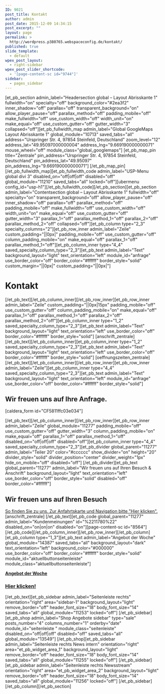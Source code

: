 ```yaml
---
ID: 9021
post_title: Kontakt
author: admin
post_date: 2015-12-09 14:34:15
post_excerpt: ""
layout: page
permalink: >
  http://wordpress.p380765.webspaceconfig.de/kontakt/
published: true
slide_template:
  - default
wpex_post_layout:
  - right-sidebar
wpex_post_slider_shortcode:
  - '[page-content-sc id="9744"]'
sidebar:
  - pages_sidebar
---
```

[et_pb_section admin_label="Headersection global – Layout Abrisskante 1" fullwidth="on" specialty="off" background_color="#2ea3f2" inner_shadow="off" parallax="off" transparent_background="on" allow_player_pause="off" parallax_method="off" padding_mobile="off" make_fullwidth="off" use_custom_width="off" width_unit="on" make_equal="off" use_custom_gutter="off" gutter_width="3" collapsed="off"][et_pb_fullwidth_map admin_label="Global GoogleMaps Layout Abrisskante 1" global_module="10713" saved_tabs="all" address="Urspringer Str. 4, 97854 Steinfeld, Deutschland" zoom_level="12" address_lat="49.95097000000004" address_lng="9.669190000000071" mouse_wheel="off" module_class="global_googlemaps"] [et_pb_map_pin title="Zentrale" pin_address="Urspringer Str. 4, 97854 Steinfeld, Deutschland" pin_address_lat="49.95097" pin_address_lng="9.669190000000071"] [/et_pb_map_pin] [/et_pb_fullwidth_map][et_pb_fullwidth_code admin_label="USP-Menu global divi 3" disabled_on="off|off|off" disabled="off" global_module="11210" saved_tabs="all" locked="off"][ubermenu config_id="usp-h1"][/et_pb_fullwidth_code][/et_pb_section][et_pb_section admin_label="Contentsection global – Layout Abrisskante 1" fullwidth="off" specialty="on" transparent_background="off" allow_player_pause="off" inner_shadow="off" parallax="off" parallax_method="off" padding_mobile="off" make_fullwidth="off" use_custom_width="off" width_unit="on" make_equal="off" use_custom_gutter="off" gutter_width="3" parallax_1="off" parallax_method_1="off" parallax_2="off" parallax_method_2="off" collapsed="off"][et_pb_column type="2_3" specialty_columns="2"][et_pb_row_inner admin_label="Zeile" custom_padding="||0px|" padding_mobile="off" use_custom_gutter="off" column_padding_mobile="on" make_equal="off" parallax_1="off" parallax_method_1="off"][et_pb_column_inner type="4_4" saved_specialty_column_type="2_3"][et_pb_text admin_label="Text" background_layout="light" text_orientation="left" module_id="anfrage" use_border_color="off" border_color="#ffffff" border_style="solid" custom_margin="||0px|" custom_padding="||0px|"]
<h1>Kontakt</h1>
[/et_pb_text][/et_pb_column_inner][/et_pb_row_inner][et_pb_row_inner admin_label="Zeile" custom_padding="||0px|15px" padding_mobile="off" use_custom_gutter="off" column_padding_mobile="on" make_equal="off" parallax_1="off" parallax_method_1="off" parallax_2="off" parallax_method_2="off"][et_pb_column_inner type="1_2" saved_specialty_column_type="2_3"][et_pb_text admin_label="Text" background_layout="light" text_orientation="left" use_border_color="off" border_color="#ffffff" border_style="solid"] [anschrift_zentrale] [/et_pb_text][/et_pb_column_inner][et_pb_column_inner type="1_2" saved_specialty_column_type="2_3"][et_pb_text admin_label="Text" background_layout="light" text_orientation="left" use_border_color="off" border_color="#ffffff" border_style="solid"] [oeffnungszeiten_zentrale] [/et_pb_text][/et_pb_column_inner][/et_pb_row_inner][et_pb_row_inner admin_label="Zeile"][et_pb_column_inner type="4_4" saved_specialty_column_type="2_3"][et_pb_text admin_label="Text" background_layout="light" text_orientation="left" module_id="anfrage" use_border_color="off" border_color="#ffffff" border_style="solid"]
<h2>Wir freuen uns auf Ihre Anfrage.</h2>
[caldera_form id="CF5811ffc03e034"]

[/et_pb_text][/et_pb_column_inner][/et_pb_row_inner][et_pb_row_inner admin_label="Zeile" global_module="11277" padding_mobile="off" use_custom_gutter="off" gutter_width="3" column_padding_mobile="on" make_equal="off" parallax_1="off" parallax_method_1="off" disabled_on="off|off|off" disabled="off"][et_pb_column_inner type="4_4" saved_specialty_column_type="2_3"][et_pb_divider global_parent="11277" admin_label="Teiler 20" color="#cccccc" show_divider="on" height="20" divider_style="solid" divider_position="center" divider_weight="1px" hide_on_mobile="off" disabled="off"] [/et_pb_divider][et_pb_text global_parent="11277" admin_label="Wir freuen uns auf Ihren Besuch &amp; Anschrift" background_layout="light" text_orientation="left" use_border_color="off" border_style="solid" disabled="off" border_color="#ffffff"]
<h2></h2>
<h2>Wir freuen uns auf Ihren Besuch</h2>
<a href="/kontakt/">So finden Sie zu uns. Zur Anfahrtskarte und Navigation bitte "Hier klicken".</a> [anschrift_zentrale] [/et_pb_text][et_pb_code global_parent="11277" admin_label="Kundenmeinungen" id="%2211780%22" disabled_on="on|on|on" disabled="on"][page-content-sc id="8564"][/et_pb_code][/et_pb_column_inner][/et_pb_row_inner][/et_pb_column][et_pb_column type="1_3"][et_pb_text admin_label="Angebot der Woche" global_module="14387" saved_tabs="all" background_layout="dark" text_orientation="left" background_color="#000000" use_border_color="off" border_color="#ffffff" border_style="solid" module_id="aktuellbuttonseitenleiste" module_class="aktuellbuttonseitenleiste"]

<a href="/angebot3/"><strong>Angebot der Woche</strong></a>
<h3><a href="/angebot3/"><strong>Hier klicken!</strong></a></h3>
[/et_pb_text][et_pb_sidebar admin_label="Seitenleiste rechts" orientation="right" area="sidebar-1" background_layout="light" remove_border="off" header_font_size="18" body_font_size="14" saved_tabs="all" global_module="11253" locked="off"] [/et_pb_sidebar][et_pb_shop admin_label="Shop Angebote sidebar" type="sale" posts_number="4" columns_number="1" orderby="date" module_id="seitenleiste " module_class="seitenleiste" disabled_on="off|off|off" disabled="off" saved_tabs="all" global_module="13549"] [/et_pb_shop][et_pb_sidebar admin_label="Seitenleiste rechts News intern" orientation="right" area="et_pb_widget_area_1" background_layout="light" remove_border="off" header_font_size="18" body_font_size="14" saved_tabs="all" global_module="11255" locked="off"] [/et_pb_sidebar][et_pb_sidebar admin_label="Seitenleiste rechts Newsstream" orientation="right" area="et_pb_widget_area_2" background_layout="light" remove_border="off" header_font_size="18" body_font_size="14" saved_tabs="all" global_module="11256" locked="off"] [/et_pb_sidebar][/et_pb_column][/et_pb_section]